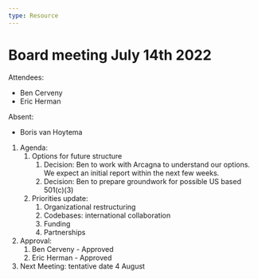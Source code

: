 ```yaml
---
type: Resource
---
```


# Board meeting July 14th 2022

Attendees:

* Ben Cerveny
* Eric Herman

Absent:

* Boris van Hoytema

1. Agenda:
   1. Options for future structure
      1. Decision: Ben to work with Arcagna to understand our options.  We expect an initial report within the next few weeks.
      2. Decision: Ben to prepare groundwork for possible US based 501(c)(3)
   2. Priorities update:
      1. Organizational restructuring
      2. Codebases: international collaboration
      3. Funding
      4. Partnerships
2. Approval:
   1. Ben Cerveny - Approved
   2. Eric Herman - Approved
   <!-- 3. Boris van Hoytema - -->
3. Next Meeting: tentative date 4 August
